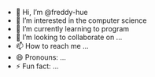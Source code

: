 - 👋 Hi, I’m @freddy-hue
- 👀 I’m interested in the computer science
- 🌱 I’m currently learning to program
- 💞️ I’m looking to collaborate on ...
- 📫 How to reach me ...
- 😄 Pronouns: ...
- ⚡ Fun fact: ...

<!---
freddy-hue/freddy-hue is a ✨ special ✨ repository because its `README.md` (this file) appears on your GitHub profile.
You can click the Preview link to take a look at your changes.
--->
